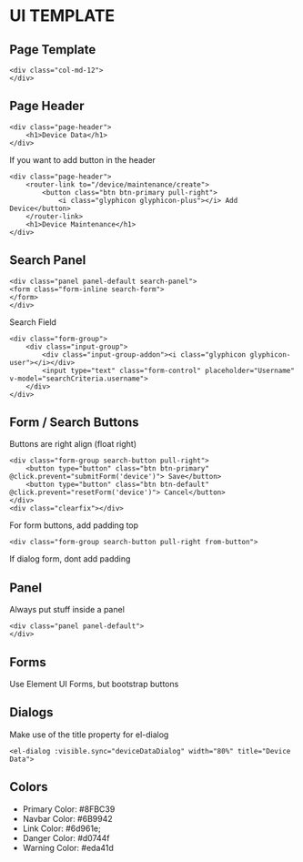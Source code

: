 # UI TEMPLATE
## Page Template

```
<div class="col-md-12">
</div>
```

## Page Header
```
<div class="page-header">
    <h1>Device Data</h1>
</div>
```
If you want to add button in the header
```
<div class="page-header">
    <router-link to="/device/maintenance/create">
        <button class="btn btn-primary pull-right">
            <i class="glyphicon glyphicon-plus"></i> Add Device</button>
    </router-link>
    <h1>Device Maintenance</h1>
</div>
```

## Search Panel
```
<div class="panel panel-default search-panel">
<form class="form-inline search-form">
</form>
</div>
```
Search Field
```
<div class="form-group">
    <div class="input-group">
        <div class="input-group-addon"><i class="glyphicon glyphicon-user"></i></div>
        <input type="text" class="form-control" placeholder="Username" v-model="searchCriteria.username">
    </div>
</div>
```

## Form / Search Buttons
Buttons are right align (float right)
```
<div class="form-group search-button pull-right">
    <button type="button" class="btn btn-primary" @click.prevent="submitForm('device')"> Save</button>
    <button type="button" class="btn btn-default" @click.prevent="resetForm('device')"> Cancel</button>
</div>
<div class="clearfix"></div>
```

For form buttons, add padding top
```
<div class="form-group search-button pull-right from-button">
```

If dialog form, dont add padding

## Panel
Always put stuff inside a panel
```
<div class="panel panel-default">
</div>
```

## Forms
Use Element UI Forms, but bootstrap buttons

## Dialogs
Make use of the title property for el-dialog
```
<el-dialog :visible.sync="deviceDataDialog" width="80%" title="Device Data">
```

## Colors

* Primary Color: #8FBC39
* Navbar Color: #6B9942
* Link Color: #6d961e;
* Danger Color: #d0744f
* Warning Color: #eda41d